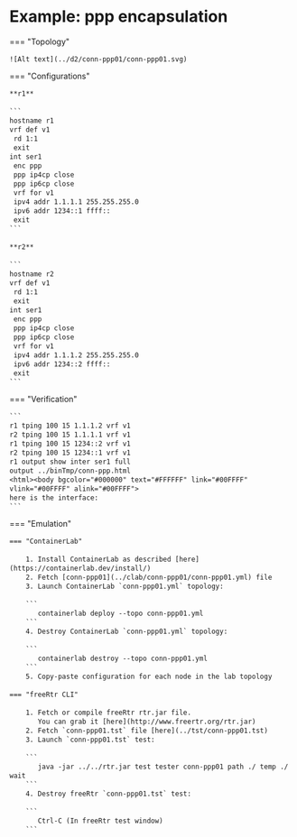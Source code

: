 # Example: ppp encapsulation

=== "Topology"

    ![Alt text](../d2/conn-ppp01/conn-ppp01.svg)

=== "Configurations"

    **r1**

    ```
    hostname r1
    vrf def v1
     rd 1:1
     exit
    int ser1
     enc ppp
     ppp ip4cp close
     ppp ip6cp close
     vrf for v1
     ipv4 addr 1.1.1.1 255.255.255.0
     ipv6 addr 1234::1 ffff::
     exit
    ```

    **r2**

    ```
    hostname r2
    vrf def v1
     rd 1:1
     exit
    int ser1
     enc ppp
     ppp ip4cp close
     ppp ip6cp close
     vrf for v1
     ipv4 addr 1.1.1.2 255.255.255.0
     ipv6 addr 1234::2 ffff::
     exit
    ```

=== "Verification"

    ```
    r1 tping 100 15 1.1.1.2 vrf v1
    r2 tping 100 15 1.1.1.1 vrf v1
    r1 tping 100 15 1234::2 vrf v1
    r2 tping 100 15 1234::1 vrf v1
    r1 output show inter ser1 full
    output ../binTmp/conn-ppp.html
    <html><body bgcolor="#000000" text="#FFFFFF" link="#00FFFF" vlink="#00FFFF" alink="#00FFFF">
    here is the interface:
    ```

=== "Emulation"

    === "ContainerLab"

        1. Install ContainerLab as described [here](https://containerlab.dev/install/)  
        2. Fetch [conn-ppp01](../clab/conn-ppp01/conn-ppp01.yml) file  
        3. Launch ContainerLab `conn-ppp01.yml` topology:  

        ```
           containerlab deploy --topo conn-ppp01.yml  
        ```
        4. Destroy ContainerLab `conn-ppp01.yml` topology:  

        ```
           containerlab destroy --topo conn-ppp01.yml  
        ```
        5. Copy-paste configuration for each node in the lab topology

    === "freeRtr CLI"

        1. Fetch or compile freeRtr rtr.jar file.  
           You can grab it [here](http://www.freertr.org/rtr.jar)  
        2. Fetch `conn-ppp01.tst` file [here](../tst/conn-ppp01.tst)  
        3. Launch `conn-ppp01.tst` test:  

        ```
           java -jar ../../rtr.jar test tester conn-ppp01 path ./ temp ./ wait
        ```
        4. Destroy freeRtr `conn-ppp01.tst` test:  

        ```
           Ctrl-C (In freeRtr test window)
        ```

